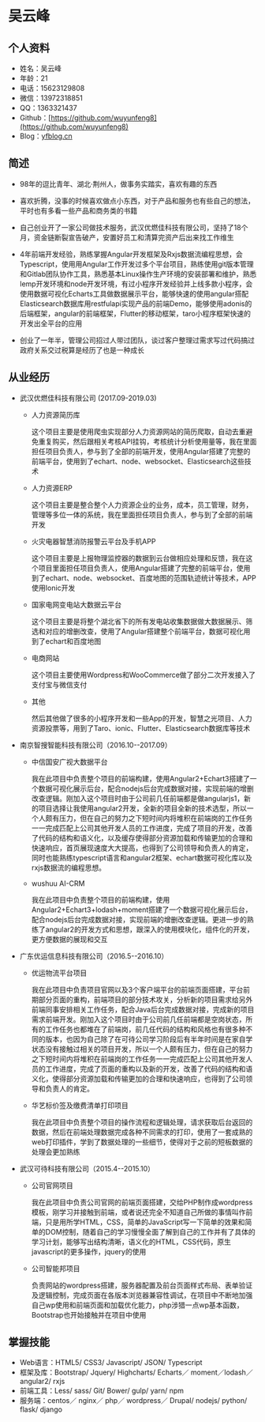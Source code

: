 # 吴云峰

## 个人资料

* 姓名：吴云峰
* 年龄：21
* 电话：15623129808
* 微信：13972318851
* QQ：1363321437
* Github：[https://github.com/wuyunfeng8](https://github.com/wuyunfeng8)
* Blog：[yfblog.cn](https://yfblog.cn)

## 简述

* 98年的逗比青年、湖北·荆州人，做事务实踏实，喜欢有趣的东西

* 喜欢折腾，没事的时候喜欢做点小东西，对于产品和服务也有些自己的想法，平时也有多看一些产品和商务类的书籍
* 自己创业开了一家公司做技术服务，武汉优燃佳科技有限公司，坚持了18个月，资金链断裂宣告破产，安置好员工和清算完资产后出来找工作维生
* 4年前端开发经验，熟练掌握Angular开发框架及Rxjs数据流编程思想，会Typescript，使⽤用Angular工作开发过多个平台项⽬，熟练使用git版本管理和Gitlab团队协作工具，熟悉基本Linux操作生产环境的安装部署和维护，熟悉lemp开发环境和node开发环境，有过小程序开发经验并上线多款小程序，会使⽤数据可视化Echarts⼯具做数据展示平台，能够快速的使用angular搭配Elasticsearch数据库用restfulapi实现产品的前端Demo，能够使用adonis的后端框架，angular的前端框架，Flutter的移动框架，taro小程序框架快速的开发出全平台的应用
* 创业了一年半，管理公司招过人带过团队，谈过客户整理过需求写过代码搞过政府关系交过税算是经历了也是一种成长


## 从业经历

* 武汉优燃佳科技有限公司 (2017.09-2019.03)

	* 人力资源简历库

		这个项目主要是使用爬虫实现部分人力资源网站的简历爬取，自动去重避免重复购买，然后跟相关考核API挂钩，考核统计分析使用量等，我在里面担任项目负责人，参与到了全部的前端开发，使用Angular搭建了完整的前端平台，使用到了echart、node、websocket、Elasticsearch这些技术	
		
	* 人力资源ERP

		这个项目主要是整合整个人力资源企业的业务，成本，员工管理，财务，管理等多位一体的系统，我在里面担任项目负责人，参与到了全部的前端开发
	
	* 火灾电器智慧消防报警云平台及手机APP
		
		这个项目主要是上报物理监控器的数据到云台做相应处理和反馈，我在这个项目里面担任项目负责人，使用Angular搭建了完整的前端平台，使用到了echart、node、websocket、百度地图的范围轨迹统计等技术，APP使用Ionic开发
		
	* 国家电网变电站大数据云平台

		这个项目主要是将整个湖北省下的所有发电站收集数据做大数据展示、筛选和对应的增删改查，使用了Angular搭建整个前端平台，数据可视化用到了echart和百度地图
		
	* 电商网站

		这个项目主要使用Wordpress和WooCommerce做了部分二次开发接入了支付宝与微信支付
		
	* 其他

		然后其他做了很多的小程序开发和一些App的开发，智慧之光项目、人力资源投票等，用到了Taro、ionic、Flutter、Elasticsearch数据库等技术
	
* 南京智搜智能科技有限公司（2016.10--2017.09）

    * 中信国安广视大数据平台

        我在此项目中负责整个项目的前端构建，使用Angular2+Echart3搭建了一个数据可视化展示后台，配合nodejs后台完成数据对接，实现前端的增删改查逻辑。刚加入这个项目时由于公司前几任前端都是做angularjs1，新的项目选择让我使用angular2开发，全新的项目全新的技术选型，所以一个人颇有压力，但在自己的努力之下短时间内将堆积在前端岗的工作任务一一完成匹配上公司其他开发人员的工作进度，完成了项目的开发，改善了代码的结构和语义化，以及缓存使得部分资源加载和传输更加的合理和快速响应，首页展现速度大大提高，也得到了公司领导和负责人的肯定，同时也能熟练typescript语言和angular2框架、echart数据可视化库以及rxjs数据流的编程思想。

    * wushuu AI-CRM

        我在此项目中负责整个项目的前端构建，使用Angular2+Echart3+lodash+moment搭建了一个数据可视化展示后台，配合nodejs后台完成数据对接，实现前端的增删改查逻辑。更进一步的熟练了angular2的开发方式和思想，跟深入的使用模块化，组件化的开发，更方便数据的展现和交互

* 广东优运信息科技有限公司（2016.5--2016.10）

    * 优运物流平台项目

        我在此项目中负责项目官网以及3个客户端平台的前端页面搭建，平台前期部分页面的重构，前端项目的部分技术攻关，分析新的项目需求给另外前端同事安排相关工作任务，配合Java后台完成数据对接，完成新的项目需求前端开发。刚加入这个项目时由于公司前几任前端都是空岗状态，所有的工作任务也都堆在了前端岗，前几任代码的结构和风格也有很多种不同的版本，也因为自己除了在可待公司学习阶段后有半年时间是在家自学状态没有接触过相关的项目开发，所以一个人颇有压力，但在自己的努力之下短时间内将堆积在前端岗的工作任务一一完成匹配上公司其他开发人员的工作进度，完成了页面的重构以及新的开发，改善了代码的结构和语义化，使得部分资源加载和传输更加的合理和快速响应，也得到了公司领导和负责人的肯定。

    * 华艺标价签及缴费清单打印项目

        我在此项目中负责整个项目的操作流程和逻辑处理，请求获取后台返回的数据，然后在前端处理数据完成各种不同需求的打印，使用了一套成熟的web打印插件，学到了数据处理的一些细节，使得对于之前的短板数据的处理会更加熟练

* 武汉可待科技有限公司（2015.4--2015.10）

    * 公司官网项目

        我在此项目中负责公司官网的前端页面搭建，交给PHP制作成wordpress模板，刚学习并接触到前端，或者说还完全不知道自己所做的事情叫作前端，只是用所学HTML，CSS，简单的JavaScript写一下简单的效果和简单的DOM控制，随着自己的学习慢慢全面了解到自己的工作并有了具体的学习计划，能够写出结构清晰，语义化的HTML，CSS代码，原生javascript的更多操作，jquery的使用

    * 公司智能邦项目

        负责网站的wordpress搭建，服务器配置及前台页面样式布局、表单验证及逻辑控制，完成页面在各版本浏览器兼容性调试，在项目中不断地加强自己wp使用和前端页面和加载优化能力，php涉猎一点wp基本函数，Bootstrap也开始接触并在项目中使用

## 掌握技能

* Web语言：HTML5/ CSS3/ Javascript/ JSON/ Typescript
* 框架及库：Bootstrap/ Jquery/ Highcharts/ Echarts／ moment／lodash／ angular2/ rxjs
* 前端工具：Less/ sass/ Git/ Bower/ gulp/ yarn/ npm
* 服务端：centos／ nginx／ php／ wordpress／ Drupal/ nodejs/ python/ flask/ django




